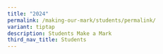```yaml
---
title: "2024"
permalink: /making-our-mark/students/permalink/
variant: tiptap
description: Students Make a Mark
third_nav_title: Students
---
```

